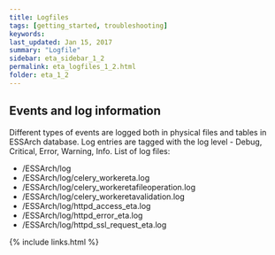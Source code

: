 ```yaml
---
title: Logfiles
tags: [getting_started, troubleshooting]
keywords:
last_updated: Jan 15, 2017
summary: "Logfile"
sidebar: eta_sidebar_1_2
permalink: eta_logfiles_1_2.html
folder: eta_1_2
---
```


## Events and log information

Different types of events are logged both in physical files and tables in
ESSArch database. Log entries are tagged with the log level - Debug, Critical,
Error, Warning, Info. List of log files:

- /ESSArch/log
- /ESSArch/log/celery_workereta.log
- /ESSArch/log/celery_workeretafileoperation.log
- /ESSArch/log/celery_workeretavalidation.log
- /ESSArch/log/httpd_access_eta.log
- /ESSArch/log/httpd_error_eta.log
- /ESSArch/log/httpd_ssl_request_eta.log

{% include links.html %}
